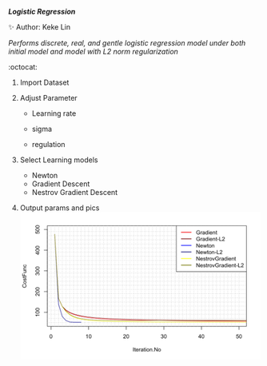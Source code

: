 ***Logistic Regression***

:sparkles:  Author: Keke Lin

*Performs discrete, real, and gentle logistic regression model under both initial model and model with L2 norm regularization*

:octocat:

1. Import Dataset

2. Adjust Parameter

   * Learning rate
   
   * sigma
   
   * regulation
   
3. Select Learning models

   * Newton
   * Gradient Descent
   * Nestrov Gradient Descent
   
4. Output params and pics
![Compare Plots](/000013.png)
